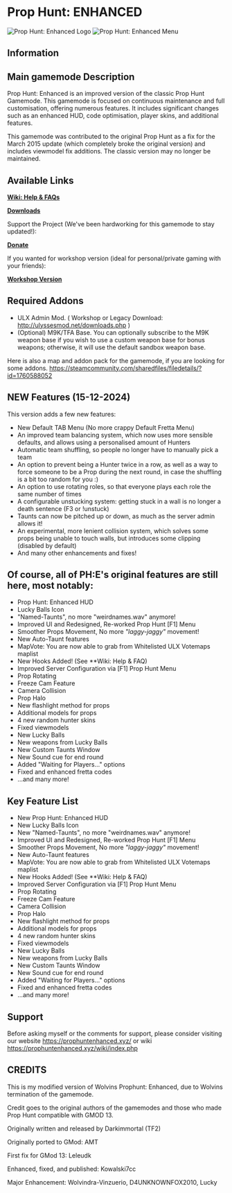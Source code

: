 # Prop Hunt: ENHANCED

![Prop Hunt: Enhanced Logo](https://i.ibb.co/7Yq3PhX/image.png "Prop Hunt: Enhanced")
![Prop Hunt: Enhanced Menu](https://i.imgur.com/bXu9yeA.png "Prop Hunt: Enhanced")

## Information

## Main gamemode Description
Prop Hunt: Enhanced is an improved version of the classic Prop Hunt Gamemode. This gamemode is focused on continuous maintenance and full customisation, offering numerous features. It includes significant changes such as an enhanced HUD, code optimisation, player skins, and additional features.

This gamemode was contributed to the original Prop Hunt as a fix for the March 2015 update (which completely broke the original version) and includes viewmodel fix additions. The classic version may no longer be maintained.

## Available Links
[**Wiki: Help & FAQs**](https://prophuntenhanced.xyz/wiki/index.php)

[**Downloads**](https://prophuntenhanced.xyz/download)

Support the Project (We've been hardworking for this gamemode to stay updated!):

[**Donate**](https://prophuntenhanced.xyz/donate)

If you wanted for workshop version (ideal for personal/private gaming with your friends):

[**Workshop Version**](https://steamcommunity.com/sharedfiles/filedetails/?id=1758906555)

## Required Addons
* ULX Admin Mod. ( Workshop or Legacy Download: http://ulyssesmod.net/downloads.php )
* (Optional) M9K/TFA Base. You can optionally subscribe to the M9K weapon base if you wish to use a custom weapon base for bonus weapons; otherwise, it will use the default sandbox weapon base.

Here is also a map and addon pack for the gamemode, if you are looking for some addons.
https://steamcommunity.com/sharedfiles/filedetails/?id=1760588052

## NEW Features (15-12-2024)
This version adds a few new features:
* New Default TAB Menu (No more crappy Default Fretta Menu)
* An improved team balancing system, which now uses more sensible defaults, and allows using a personalised amount of Hunters
* Automatic team shuffling, so people no longer have to manually pick a team
* An option to prevent being a Hunter twice in a row, as well as a way to force someone to be a Prop during the next round, in case the shuffling is a bit too random for you :)
* An option to use rotating roles, so that everyone plays each role the same number of times
* A configurable unstucking system: getting stuck in a wall is no longer a death sentence (F3 or !unstuck)
* Taunts can now be pitched up or down, as much as the server admin allows it!
* An experimental, more lenient collision system, which solves some props being unable to touch walls, but introduces some clipping (disabled by default)
* And many other enhancements and fixes!

## Of course, all of PH:E's original features are still here, most notably:
* Prop Hunt: Enhanced HUD
* Lucky Balls Icon
* "Named-Taunts", no more "weirdnames.wav" anymore!
* Improved UI and Redesigned, Re-worked Prop Hunt [F1] Menu
* Smoother Props Movement, No more *"laggy-jaggy"* movement!
* New Auto-Taunt features
* MapVote: You are now able to grab from Whitelisted ULX Votemaps maplist
* New Hooks Added! (See **Wiki: Help & FAQ)
* Improved Server Configuration via [F1] Prop Hunt Menu
* Prop Rotating
* Freeze Cam Feature
* Camera Collision
* Prop Halo
* New flashlight method for props
* Additional models for props
* 4 new random hunter skins
* Fixed viewmodels
* New Lucky Balls
* New weapons from Lucky Balls
* New Custom Taunts Window
* New Sound cue for end round
* Added "Waiting for Players..." options
* Fixed and enhanced fretta codes
* ...and many more!

## Key Feature List
* New Prop Hunt: Enhanced HUD
* New Lucky Balls Icon
* New "Named-Taunts", no more "weirdnames.wav" anymore!
* Improved UI and Redesigned, Re-worked Prop Hunt [F1] Menu
* Smoother Props Movement, No more *"laggy-jaggy"* movement!
* New Auto-Taunt features
* MapVote: You are now able to grab from Whitelisted ULX Votemaps maplist
* New Hooks Added! (See **Wiki: Help & FAQ)
* Improved Server Configuration via [F1] Prop Hunt Menu
* Prop Rotating
* Freeze Cam Feature
* Camera Collision
* Prop Halo
* New flashlight method for props
* Additional models for props
* 4 new random hunter skins
* Fixed viewmodels
* New Lucky Balls
* New weapons from Lucky Balls
* New Custom Taunts Window
* New Sound cue for end round
* Added "Waiting for Players..." options
* Fixed and enhanced fretta codes
* ...and many more!

## Support
Before asking myself or the comments for support, please consider visiting our website https://prophuntenhanced.xyz/ or wiki https://prophuntenhanced.xyz/wiki/index.php

## CREDITS
This is my modified version of Wolvins Prophunt: Enhanced, due to Wolvins termination of the gamemode.

Credit goes to the original authors of the gamemodes and those who made Prop Hunt compatible with GMOD 13.

Originally written and released by Darkimmortal (TF2)

Originally ported to GMod: AMT

First fix for GMod 13: Leleudk

Enhanced, fixed, and published: Kowalski7cc

Major Enhancement: Wolvindra-Vinzuerio, D4UNKNOWNFOX2010, Lucky
